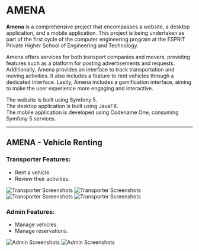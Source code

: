 # AMENA

**Amena** is a comprehensive project that encompasses a website, a desktop application, and a mobile application. This project is being undertaken as part of the first cycle of the computer engineering program at the ESPRIT Private Higher School of Engineering and Technology.

Amena offers services for both transport companies and movers, providing features such as a platform for posting advertisements and requests. Additionally, Amena provides an interface to track transportation and moving activities. It also includes a feature to rent vehicles through a dedicated interface. Lastly, Amena includes a gamification interface, aiming to make the user experience more engaging and interactive.

The website is built using Symfony 5.<br>
The desktop application is built using JavaFX.<br>
The mobile application is developed using Codename One, consuming Symfony 5 services.

---

## AMENA - Vehicle Renting

### Transporter Features:

- Rent a vehicle.
- Review their activities.

![Transporter Screenshots](https://github.com/KlaiRayen/AMENA-WEB/assets/107888893/d33380ea-aa9a-4a5a-928d-8a298cdd1e71)
![Transporter Screenshots](https://github.com/KlaiRayen/AMENA-WEB/assets/107888893/183c94bc-099f-4851-952b-c8fc7e408a5e)
![Transporter Screenshots](https://github.com/KlaiRayen/AMENA-WEB/assets/107888893/e79328dd-8f30-479e-b3cc-303342009074)
![Transporter Screenshots](https://github.com/KlaiRayen/AMENA-WEB/assets/107888893/1b2ee134-73e2-42dc-b799-190bf5d42621)

### Admin Features:

- Manage vehicles.
- Manage reservations.

![Admin Screenshots](https://github.com/KlaiRayen/AMENA-WEB/assets/107888893/913f1ed2-d45c-4719-8cec-93186363bda0)
![Admin Screenshots](https://github.com/KlaiRayen/AMENA-WEB/assets/107888893/51b86b28-5479-4395-ab2a-8b3ae1a39744)
